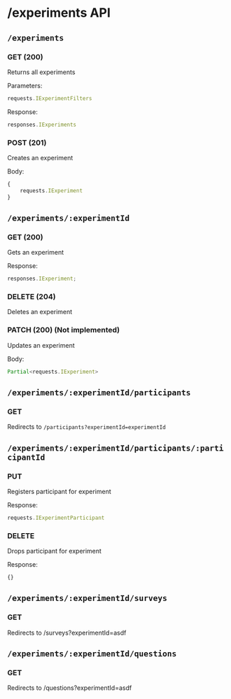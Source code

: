 # /experiments API

## `/experiments`

### GET (200)

Returns all experiments

Parameters:

```ts
requests.IExperimentFilters
```

Response:

```ts
responses.IExperiments
```

### POST (201)

Creates an experiment

Body:

```ts
{
    requests.IExperiment
}
```


## `/experiments/:experimentId`

### GET (200)

Gets an experiment

Response:

```ts
responses.IExperiment;
```

### DELETE (204)

Deletes an experiment

### PATCH (200) (Not implemented)

Updates an experiment

Body:

```ts
Partial<requests.IExperiment>
```

## `/experiments/:experimentId/participants`

### GET

Redirects to `/participants?experimentId=experimentId`

## `/experiments/:experimentId/participants/:participantId`

### PUT

Registers participant for experiment

Response:
```ts
requests.IExperimentParticipant
```

### DELETE

Drops participant for experiment

Response:
```ts
{}
```

## `/experiments/:experimentId/surveys`

### GET

Redirects to /surveys?experimentId=asdf

## `/experiments/:experimentId/questions`

### GET

Redirects to /questions?experimentId=asdf
